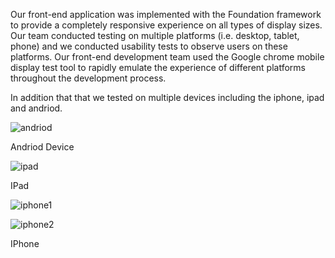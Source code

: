 
Our front-end application was implemented with the Foundation framework to provide a completely responsive experience on all types of display sizes.  Our team conducted testing on multiple platforms (i.e. desktop, tablet, phone) and we conducted usability tests to observe users on these platforms.  Our front-end development team used the Google chrome mobile display test tool to rapidly emulate the experience of different platforms throughout the development process.

In addition that that we tested on multiple devices including the iphone, ipad and andriod.

![andriod](https://cloud.githubusercontent.com/assets/12210285/8511915/ca7ac37c-22f8-11e5-852b-97cfd0af443d.jpeg)

Andriod Device


![ipad](https://cloud.githubusercontent.com/assets/12210285/8511916/ca7c3072-22f8-11e5-9199-16248df23ede.jpeg)

IPad

![iphone1](https://cloud.githubusercontent.com/assets/12210285/8511914/ca796054-22f8-11e5-9198-b056da1dd2fb.jpeg)

![iphone2](https://cloud.githubusercontent.com/assets/12210285/8511917/ca7e7c92-22f8-11e5-988a-2bb3b41c77f8.jpeg)

IPhone
